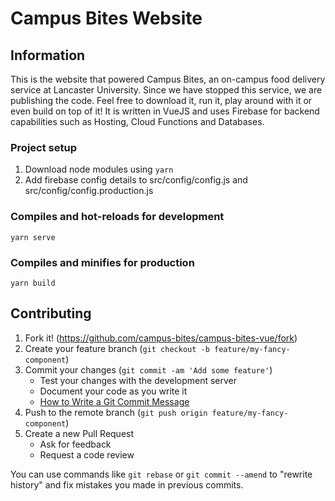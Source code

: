 # Campus Bites Website 

## Information
This is the website that powered Campus Bites, an on-campus food delivery service at Lancaster University. Since we have stopped this service, we are publishing the code. Feel free to download it, run it, play around with it or even build on top of it! It is written in VueJS and uses Firebase for backend capabilities such as Hosting, Cloud Functions and Databases.

### Project setup
1. Download node modules using `yarn`
2. Add firebase config details to src/config/config.js and src/config/config.production.js

### Compiles and hot-reloads for development
`yarn serve`

### Compiles and minifies for production
`yarn build`

## Contributing
1. Fork it! (https://github.com/campus-bites/campus-bites-vue/fork)
2. Create your feature branch (`git checkout -b feature/my-fancy-component`)
3. Commit your changes (`git commit -am 'Add some feature'`)
    - Test your changes with the development server
    - Document your code as you write it
    - [How to Write a Git Commit Message](https://chris.beams.io/posts/git-commit/)
4. Push to the remote branch (`git push origin feature/my-fancy-component`)
5. Create a new Pull Request
    - Ask for feedback
    - Request a code review

You can use commands like `git rebase` or `git commit --amend` to "rewrite history" and fix mistakes you made in previous commits.
